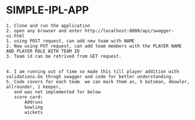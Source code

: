 # SIMPLE-IPL-APP

    1. Clone and run the application
    2. open any browser and enter http://localhost:8080/api/swagger-ui.html
    1. using POST request, can add new team with NAME
    2. Now using PUT request, can add team members with the PLAYER NAME AND PLAYER ROLE WITH TEAM ID
    3. Team id can be retrived from GET request.
    
    
    4. I am running out of time so made this till player addition with validations.Go throgh swagger and code for better understanding.
    5. Code covers for each team  we can mark them as, 5 batsman, 4bowler, allrounder, 1 keeper,
       and was not implemented for below
       score card:
		   Addruns
		   bowling
		   wickets
